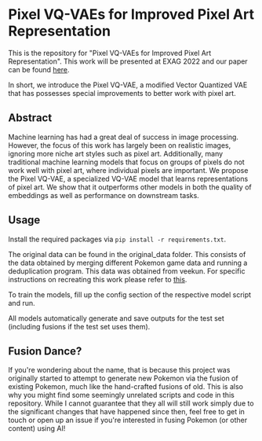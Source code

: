 # Pixel VQ-VAEs for Improved Pixel Art Representation

This is the repository for "Pixel VQ-VAEs for Improved Pixel Art Representation". This work will be presented at EXAG 2022 and our paper can be found [here](https://arxiv.org/abs/2203.12130).

In short, we introduce the Pixel VQ-VAE, a modified Vector Quantized VAE that has possesses special improvements to better work with pixel art.

## Abstract

Machine learning has had a great deal of success in image processing. However, the focus of this work has largely been on realistic images, ignoring more niche art styles such as pixel art. Additionally, many traditional machine learning models that focus on groups of pixels do not work well with pixel art, where individual pixels are important. We propose the Pixel VQ-VAE, a specialized VQ-VAE model that learns representations of pixel art. We show that it outperforms other models in both the quality of embeddings as well as performance on downstream tasks.

## Usage

Install the required packages via `pip install -r requirements.txt`.

The original data can be found in the original_data folder. This consists of the data obtained by merging different Pokemon game data and running a deduplication program. This data was obtained from veekun. For specific instructions on recreating this work please refer to [this](data/readme.md).


To train the models, fill up the config section of the respective model script and run. 

<!-- MSE and SSIM scores are computed in the notebooks. We use the [pytorch_fid](https://github.com/mseitzer/pytorch-fid) package to compute the FID scores. -->

All models automatically generate and save outputs for the test set (including fusions if the test set uses them). 

## Fusion Dance?

If you're wondering about the name, that is because this project was originally started to attempt to generate new Pokemon via the fusion of existing Pokemon, much like the hand-crafted fusions of old. This is also why you might find some seemingly unrelated scripts and code in this repository. While I cannot guarantee that they all will still work simply due to the significant changes that have happened since then, feel free to get in touch or open up an issue if you're interested in fusing Pokemon (or other content) using AI!